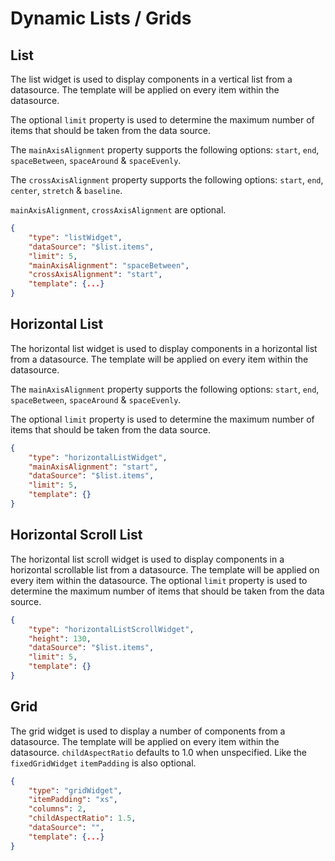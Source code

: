 # Dynamic Lists / Grids

## List
The list widget is used to display components in a vertical list from a datasource. The template will be applied on every item within the datasource.

The optional `limit` property is used to determine the maximum number of items that should be taken from the data source.

The `mainAxisAlignment` property supports the following options: `start`, `end`, `spaceBetween`, `spaceAround` & `spaceEvenly`.

The `crossAxisAlignment` property supports the following options:
`start`, `end`, `center`, `stretch` & `baseline`.

`mainAxisAlignment`, `crossAxisAlignment` are optional.

```json
{
	"type": "listWidget",
	"dataSource": "$list.items",
	"limit": 5,
	"mainAxisAlignment": "spaceBetween",
	"crossAxisAlignment": "start",
	"template": {...}
}
```

## Horizontal List
The horizontal list widget is used to display components in a horizontal list from a datasource. The template will be applied on every item within the datasource.

The `mainAxisAlignment` property supports the following options: `start`, `end`, `spaceBetween`, `spaceAround` & `spaceEvenly`.

The optional `limit` property is used to determine the maximum number of items that should be taken from the data source.

```json
{
	"type": "horizontalListWidget",
	"mainAxisAlignment": "start",
	"dataSource": "$list.items",
	"limit": 5,
	"template": {}
}
```

## Horizontal Scroll List
The horizontal list scroll widget is used to display components in a horizontal scrollable list from a datasource. The template will be applied on every item within the datasource. The optional `limit` property is used to determine the maximum number of items that should be taken from the data source.

```json
{
	"type": "horizontalListScrollWidget",
	"height": 130,
	"dataSource": "$list.items",
	"limit": 5,
	"template": {}
}
```

## Grid
The grid widget is used to display a number of components from a datasource. The template will be applied on every item within the datasource. `childAspectRatio` defaults to 1.0 when unspecified. Like the `fixedGridWidget` `itemPadding` is also optional.

```json
{
	"type": "gridWidget",
	"itemPadding": "xs",
	"columns": 2,
	"childAspectRatio": 1.5,
	"dataSource": "",
	"template": {...}
}
```